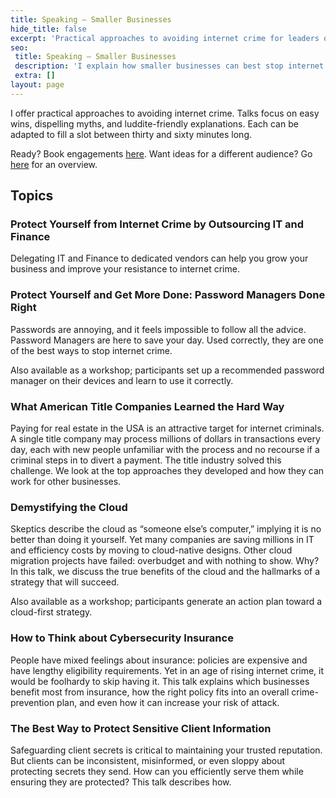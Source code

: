 ```yaml
---
title: Speaking – Smaller Businesses
hide_title: false
excerpt: 'Practical approaches to avoiding internet crime for leaders of businesses between 10-100. Talks focus on easy wins, dispelling myths, and luddite-friendly explanations. '
seo:
 title: Speaking – Smaller Businesses
 description: 'I explain how smaller businesses can best stop internet crime.'
 extra: []
layout: page
---
```

I offer practical approaches to avoiding internet crime. Talks focus on easy wins, dispelling myths, and luddite-friendly explanations. Each can be adapted to fill a slot between thirty and sixty minutes long.

Ready? Book engagements [here](/book_speaking).
Want ideas for a different audience? Go [here](/speaking) for an overview.

## Topics

### Protect Yourself from Internet Crime by Outsourcing IT and Finance

Delegating IT and Finance to dedicated vendors can help you grow your business and improve your resistance to internet crime.

### Protect Yourself and Get More Done: Password Managers Done Right

Passwords are annoying, and it feels impossible to follow all the advice. Password Managers are here to save your day. Used correctly, they are one of the best ways to stop internet crime.

Also available as a workshop; participants set up a recommended password manager on their devices and learn to use it correctly.

### What American Title Companies Learned the Hard Way

Paying for real estate in the USA is an attractive target for internet criminals. A single title company may process millions of dollars in transactions every day, each with new people unfamiliar with the process and no recourse if a criminal steps in to divert a payment. The title industry solved this challenge. We look at the top approaches they developed and how they can work for other businesses.

### Demystifying the Cloud

Skeptics describe the cloud as “someone else’s computer,” implying it is no better than doing it yourself. Yet many companies are saving millions in IT and efficiency costs by moving to cloud-native designs. Other cloud migration projects have failed: overbudget and with nothing to show. Why? In this talk, we discuss the true benefits of the cloud and the hallmarks of a strategy that will succeed.

Also available as a workshop; participants generate an action plan toward a cloud-first strategy.

### How to Think about Cybersecurity Insurance

People have mixed feelings about insurance: policies are expensive and have lengthy eligibility requirements. Yet in an age of rising internet crime, it would be foolhardy to skip having it. This talk explains which businesses benefit most from insurance, how the right policy fits into an overall crime-prevention plan, and even how it can increase your risk of attack.

### The Best Way to Protect Sensitive Client Information

Safeguarding client secrets is critical to maintaining your trusted reputation. But clients can be inconsistent, misinformed, or even sloppy about protecting secrets they send. How can you efficiently serve them while ensuring they are protected? This talk describes how.

